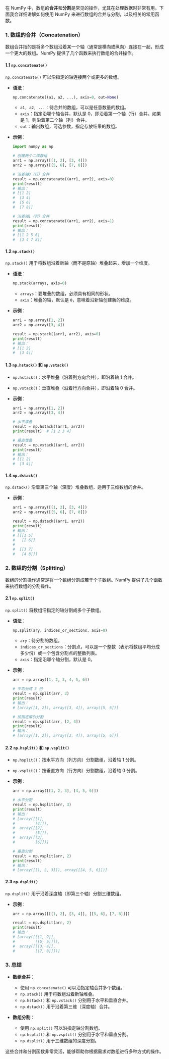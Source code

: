 在 NumPy 中，数组的**合并**和**分割**是常见的操作，尤其在处理数据时非常有用。下面我会详细讲解如何使用 NumPy 来进行数组的合并与分割，以及相关的常用函数。

### **1. 数组的合并（Concatenation）**

数组合并指的是将多个数组沿着某一个轴（通常是横向或纵向）连接在一起，形成一个更大的数组。NumPy 提供了几个函数来执行数组的合并操作。

#### **1.1 `np.concatenate()`**

`np.concatenate()` 可以沿指定的轴连接两个或更多的数组。

- **语法**：
  ```python
  np.concatenate((a1, a2, ...), axis=0, out=None)
  ```

  - `a1, a2, ...`：待合并的数组，可以是任意数量的数组。
  - `axis`：指定沿哪个轴合并，默认是 0，即沿着第一个轴（行）合并。如果是 1，则沿着第二个轴（列）合并。
  - `out`：输出数组，可选参数，指定存放结果的数组。

- **示例**：
  ```python
  import numpy as np

  # 创建两个二维数组
  arr1 = np.array([[1, 2], [3, 4]])
  arr2 = np.array([[5, 6], [7, 8]])

  # 沿着轴0（行）合并
  result = np.concatenate((arr1, arr2), axis=0)
  print(result)
  # 输出：
  # [[1 2]
  #  [3 4]
  #  [5 6]
  #  [7 8]]

  # 沿着轴1（列）合并
  result = np.concatenate((arr1, arr2), axis=1)
  print(result)
  # 输出：
  # [[1 2 5 6]
  #  [3 4 7 8]]
  ```

#### **1.2 `np.stack()`**

`np.stack()` 用于将数组沿着新轴（而不是原轴）堆叠起来，增加一个维度。

- **语法**：
  ```python
  np.stack(arrays, axis=0)
  ```

  - `arrays`：要堆叠的数组，必须具有相同的形状。
  - `axis`：堆叠的轴，默认是 `0`，意味着沿新轴创建新的维度。

- **示例**：
  ```python
  arr1 = np.array([1, 2])
  arr2 = np.array([3, 4])

  result = np.stack((arr1, arr2), axis=0)
  print(result)
  # 输出：
  # [[1 2]
  #  [3 4]]
  ```

#### **1.3 `np.hstack()` 和 `np.vstack()`**

- `np.hstack()`：水平堆叠（沿着列方向合并），即沿着轴 1 合并。
- `np.vstack()`：垂直堆叠（沿着行方向合并），即沿着轴 0 合并。

- **示例**：
  ```python
  arr1 = np.array([1, 2])
  arr2 = np.array([3, 4])

  # 水平堆叠
  result = np.hstack((arr1, arr2))
  print(result)  # [1 2 3 4]

  # 垂直堆叠
  result = np.vstack((arr1, arr2))
  print(result)
  # 输出：
  # [[1 2]
  #  [3 4]]
  ```

#### **1.4 `np.dstack()`**

`np.dstack()` 沿着第三个轴（深度）堆叠数组，适用于三维数组的合并。

- **示例**：
  ```python
  arr1 = np.array([[1, 2], [3, 4]])
  arr2 = np.array([[5, 6], [7, 8]])

  result = np.dstack((arr1, arr2))
  print(result)
  # 输出：
  # [[[1 5]
  #   [2 6]]
  #
  #  [[3 7]
  #   [4 8]]]
  ```

### **2. 数组的分割（Splitting）**

数组的分割操作通常是将一个数组分割成若干个子数组。NumPy 提供了几个函数来执行数组的分割操作。

#### **2.1 `np.split()`**

`np.split()` 将数组沿指定的轴分割成多个子数组。

- **语法**：
  ```python
  np.split(ary, indices_or_sections, axis=0)
  ```

  - `ary`：待分割的数组。
  - `indices_or_sections`：分割点，可以是一个整数（表示将数组平均分成多少份）或一个包含分割点的整数列表。
  - `axis`：指定沿哪个轴分割，默认是 0。

- **示例**：
  ```python
  arr = np.array([1, 2, 3, 4, 5, 6])

  # 平均分成 3 份
  result = np.split(arr, 3)
  print(result)
  # 输出：
  # [array([1, 2]), array([3, 4]), array([5, 6])]

  # 按指定索引分割
  result = np.split(arr, [2, 4])
  print(result)
  # 输出：
  # [array([1, 2]), array([3, 4]), array([5, 6])]
  ```

#### **2.2 `np.hsplit()` 和 `np.vsplit()`**

- `np.hsplit()`：按水平方向（列方向）分割数组，沿着轴 1 分割。
- `np.vsplit()`：按垂直方向（行方向）分割数组，沿着轴 0 分割。

- **示例**：
  ```python
  arr = np.array([[1, 2, 3], [4, 5, 6]])

  # 水平分割
  result = np.hsplit(arr, 3)
  print(result)
  # 输出：
  # [array([[1],
  #         [4]]), 
  #  array([[2],
  #         [5]]), 
  #  array([[3],
  #         [6]])]

  # 垂直分割
  result = np.vsplit(arr, 2)
  print(result)
  # 输出：
  # [array([[1, 2, 3]]), array([[4, 5, 6]])]
  ```

#### **2.3 `np.dsplit()`**

`np.dsplit()` 用于沿着深度轴（即第三个轴）分割三维数组。

- **示例**：
  ```python
  arr = np.array([[[1, 2], [3, 4]], [[5, 6], [7, 8]]])

  result = np.dsplit(arr, 2)
  print(result)
  # 输出：
  # [array([[[1, 2]],
  #         [[5, 6]]]),
  #  array([[[3, 4]],
  #         [[7, 8]]])]
  ```

### **3. 总结**

- **数组合并**：
  - 使用 `np.concatenate()` 可以沿指定轴合并多个数组。
  - `np.stack()` 用于将数组沿着新轴堆叠。
  - `np.hstack()` 和 `np.vstack()` 分别用于水平和垂直合并。
  - `np.dstack()` 用于沿着第三维（深度轴）合并。

- **数组分割**：
  - 使用 `np.split()` 可以沿指定轴分割数组。
  - `np.hsplit()` 和 `np.vsplit()` 分别用于水平和垂直分割。
  - `np.dsplit()` 用于三维数组的深度分割。

这些合并和分割函数非常灵活，能够帮助你根据需求对数组进行多种方式的操作。